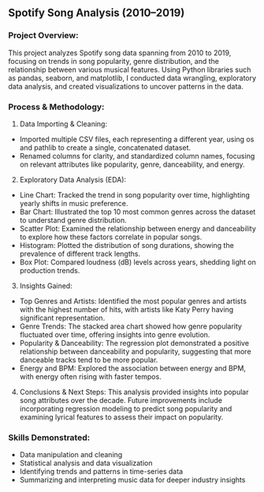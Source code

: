 ## Spotify Song Analysis (2010–2019)
### Project Overview:
This project analyzes Spotify song data spanning from 2010 to 2019, focusing on trends in song popularity, genre distribution, and the relationship between various musical features. Using Python libraries such as pandas, seaborn, and matplotlib, I conducted data wrangling, exploratory data analysis, and created visualizations to uncover patterns in the data.

### Process & Methodology:

1. Data Importing & Cleaning:
* Imported multiple CSV files, each representing a different year, using os and pathlib to create a single, concatenated dataset.
* Renamed columns for clarity, and standardized column names, focusing on relevant attributes like popularity, genre, danceability, and energy.

2. Exploratory Data Analysis (EDA):
* Line Chart: Tracked the trend in song popularity over time, highlighting yearly shifts in music preference.
* Bar Chart: Illustrated the top 10 most common genres across the dataset to understand genre distribution.
* Scatter Plot: Examined the relationship between energy and danceability to explore how these factors correlate in popular songs.
* Histogram: Plotted the distribution of song durations, showing the prevalence of different track lengths.
* Box Plot: Compared loudness (dB) levels across years, shedding light on production trends.

3. Insights Gained:
* Top Genres and Artists: Identified the most popular genres and artists with the highest number of hits, with artists like Katy Perry having significant representation.
* Genre Trends: The stacked area chart showed how genre popularity fluctuated over time, offering insights into genre evolution.
* Popularity & Danceability: The regression plot demonstrated a positive relationship between danceability and popularity, suggesting that more danceable tracks tend to be more popular.
* Energy and BPM: Explored the association between energy and BPM, with energy often rising with faster tempos.

4. Conclusions & Next Steps:
This analysis provided insights into popular song attributes over the decade. Future improvements include incorporating regression modeling to predict song popularity and examining lyrical features to assess their impact on popularity.

### Skills Demonstrated:
* Data manipulation and cleaning
* Statistical analysis and data visualization
* Identifying trends and patterns in time-series data
* Summarizing and interpreting music data for deeper industry insights
